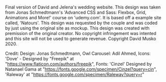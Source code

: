 Final version of David and Jelena's wedding website. This design was taken from Jonas Schmedtmann's 'Advanced CSS and Sass: Flexbox, Grid, Animations and More!' course on 'udemy.com'. It is based off a example site called, 'Natours'. This design was requested by the couple and was coded by just using the original site as mockup. This design was created with premission of the original creator. No copyright infringement was intented and this site will not be used to generate revenue. Copyright David Musko 2020.

Credit:
Design: Jonas Schmedtmann,
Owl Carousel: Adil Ahmed,
Icons: 'Dove' - Designed by "Freepik" at "https://www.flaticon.com/authors/freepik",
Fonts: 'Cinzel' Designed by Natanael Gama at "https://fonts.google.com/specimen/Cinzel?query=cin",
        'Raleway' at "https://fonts.google.com/specimen/Raleway?query=r"